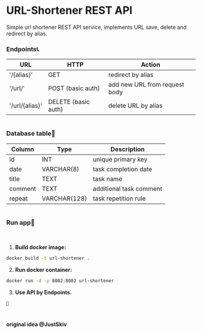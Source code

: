# URL-Shortener REST API

Simple url shortener REST API service, implements URL save, delete and redirect by alias.
<br>

### Endpoints📞

| URL               | HTTP      | Action                        |
| ----------------  | --------- | ----------------------------- |
| '/{alias}'        | GET       | redirect by alias             |
| '/url/'           | POST (basic auth) | add new URL from request body |
| '/url/{alias}'    | DELETE (basic auth) | delete URL by alias         |

#
### Database table🔖

| Column     | Type         | Description                         |
| ---------- | ------------ | ----------------------------------- |
| id         | INT          | unique primary key                  |
| date       | VARCHAR(8)   | task completion date                |
| title      | TEXT         | task name                           |
| comment    | TEXT         | additional task comment             |
| repeat     | VARCHAR(128) | task repetition rule                |

#
### Run app🚀
<br>

1. **Build docker image:**
```bash
docker build -t url-shortener .
```
2. **Run docker container:**
```bash
docker run -d -p 8082:8082 url-shortener
```
3. **Use API by Endpoints.**
```bash
🚀
```

#
**original idea @JustSkiv**
